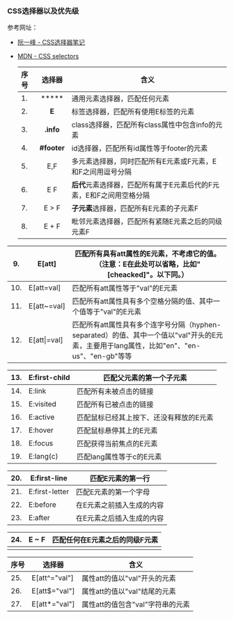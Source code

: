 ### CSS选择器以及优先级

参考网址： 
- [阮一峰 - CSS选择器笔记](http://www.ruanyifeng.com/blog/2009/03/css_selectors.html)

- [MDN - CSS selectors](https://developer.mozilla.org/zh-CN/docs/Web/Guide/CSS/Getting_started/Selectors)

   
  
    | 序号 |   选择器    | 含义                                           |
    | :--- | :---------: | ---------------------------------------------- |
    | 1.   |    *****    | 通用元素选择器，匹配任何元素                   |
    | 2.   |    **E**    | 标签选择器，匹配所有使用E标签的元素            |
    | 3.   |  **.info**  | class选择器，匹配所有class属性中包含info的元素 |
    | 4.   | **#footer** | id选择器，匹配所有id属性等于footer的元素       |
    | 5.   | E,F    | 多元素选择器，同时匹配所有E元素或F元素，E和F之间用逗号分隔   |
    | 6.   | E F    | **后代**元素选择器，匹配所有属于E元素后代的F元素，E和F之间用空格分隔 |
    | 7.   | E > F  | **子元素**选择器，匹配所有E元素的子元素F                     |
    | 8.   | E + F  | 毗邻元素选择器，匹配所有紧随E元素之后的同级元素F             |

| 9.   | E[att]       | 匹配所有具有att属性的E元素，不考虑它的值。（注意：E在此处可以省略，比如"[cheacked]"。以下同。） |
| ---- | ------------ | ------------------------------------------------------------ |
| 10.  | E[att=val]   | 匹配所有att属性等于"val"的E元素                              |
| 11.  | E[att~=val]  | 匹配所有att属性具有多个空格分隔的值、其中一个值等于"val"的E元素 |
| 12.  | E[att\|=val] | 匹配所有att属性具有多个连字号分隔（hyphen-separated）的值、其中一个值以"val"开头的E元素，主要用于lang属性，比如"en"、"en-us"、"en-gb"等等 |

| 13.  | E:first-child | 匹配父元素的第一个子元素                |
| ---- | ------------- | --------------------------------------- |
| 14.  | E:link        | 匹配所有未被点击的链接                  |
| 15.  | E:visited     | 匹配所有已被点击的链接                  |
| 16.  | E:active      | 匹配鼠标已经其上按下、还没有释放的E元素 |
| 17.  | E:hover       | 匹配鼠标悬停其上的E元素                 |
| 18.  | E:focus       | 匹配获得当前焦点的E元素                 |
| 19.  | E:lang(c)     | 匹配lang属性等于c的E元素                |

| 20.  | E:first-line   | 匹配E元素的第一行         |
| ---- | -------------- | ------------------------- |
| 21.  | E:first-letter | 匹配E元素的第一个字母     |
| 22.  | E:before       | 在E元素之前插入生成的内容 |
| 23.  | E:after        | 在E元素之后插入生成的内容 |

| 24.  | E ~ F | 匹配任何在E元素之后的同级F元素 |
| ---- | ----- | ------------------------------ |
|      |       |                                |

| 序号 | 选择器        | 含义                             |
| ---- | ------------- | -------------------------------- |
| 25.  | E[att^="val"] | 属性att的值以"val"开头的元素     |
| 26.  | E[att$="val"] | 属性att的值以"val"结尾的元素     |
| 27.  | E[att*="val"] | 属性att的值包含"val"字符串的元素 |